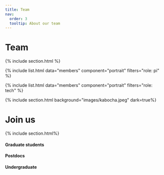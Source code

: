 ```yaml
---
title: Team
nav:
  order: 3
  tooltip: About our team
---
```


# <i class="fas fa-users"></i>Team

{% include section.html %}

{%
  include list.html
  data="members"
  component="portrait"
  filters="role: pi"
%}

{%
  include list.html
  data="members"
  component="portrait"
  filters="role: tech"
%}

{% include section.html background="images/kabocha.jpeg" dark=true%}

# Join us 
{% include section.html%}

#### Graduate students

#### Postdocs

#### Undergraduate

